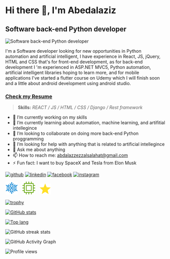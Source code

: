 # Hi there 👋, I'm Abedalaziz
## Software back-end Python developer

![Software back-end Python developer](https://media2.giphy.com/media/coxQHKASG60HrHtvkt/giphy.gif)


I'm a Software developer looking for new opportunities in Python automation and artificial intelligent, I have experience in React, JS, jQuery, HTML and CSS that's for front-end development, as for back-end development I 'm experienced in ASP.NET MVC5, Python automation, artificial intelligent libraries hoping to learn more, and for mobile applications I've started a flutter course on Udemy which I will finish soon and a little about android development using android studio.

### [Check my Resume](https://docs.google.com/document/d/1nPArzeX8Ihkgl5d4aiBVuXAPLcpU0zjV5NG2bwqdsUY/edit?usp=sharing)

> **Skills:** *REACT / JS / HTML / CSS / Django / Rest framework*

- 🔭 I’m currently working on my skills 
- 🌱 I’m currently learning about automation, machine learning, and artifitial intellegince 
- 👯 I’m looking to collaborate on doing more back-end Python proggramming 
- 🤔 I’m looking for help with anything that is related to artificial intellegince 
- 💬 Ask me about anything 
- 📫 How to reach me: abdalazzezzalsalahat@gmail.com 
- ⚡ Fun fact: I want to buy SpaceX and Tesla from Elon Musk 


[<img src='https://cdn.jsdelivr.net/npm/simple-icons@3.0.1/icons/github.svg' alt='github' height='40'>](https://github.com/https://github.com/abdalazzezzalsalahat)  [<img src='https://cdn.jsdelivr.net/npm/simple-icons@3.0.1/icons/linkedin.svg' alt='linkedin' height='40'>](https://www.linkedin.com/in/https://www.linkedin.com/in/abd-alazez-a-alsalahat/)  [<img src='https://cdn.jsdelivr.net/npm/simple-icons@3.0.1/icons/facebook.svg' alt='facebook' height='40'>](https://www.facebook.com/https://web.facebook.com/abdalazez.alsalahat)  [<img src='https://cdn.jsdelivr.net/npm/simple-icons@3.0.1/icons/instagram.svg' alt='instagram' height='40'>](https://www.instagram.com/https://www.instagram.com/azzozz_96/)  

<a href='https://archiveprogram.github.com/'><img src='https://raw.githubusercontent.com/acervenky/animated-github-badges/master/assets/acbadge.gif' width='40' height='40'></a> <a href='https://docs.github.com/en/developers'><img src='https://raw.githubusercontent.com/acervenky/animated-github-badges/master/assets/devbadge.gif' width='40' height='40'></a> <a href='https://stars.github.com/'><img src='https://raw.githubusercontent.com/acervenky/animated-github-badges/master/assets/starbadge.gif' width='35' height='35'></a> 

[![trophy](https://github-profile-trophy.vercel.app/?username=abdalazzezzalsalahat)](https://github.com/ryo-ma/github-profile-trophy)

[![GitHub stats](https://github-readme-stats.vercel.app/api?username=abdalazzezzalsalahat&show_icons=true&theme=tokyonight)](https://github.com/abdalazzezzalsalahat) 

[![Top lang](https://github-readme-stats.vercel.app/api/top-langs/?username=abdalazzezzalsalahat&show_icons=true&theme=tokyonight)](https://github.com/abdalazzezzalsalahat)

![GitHub streak stats](https://github-readme-streak-stats.herokuapp.com/?user=abdalazzezzalsalahat&show_icons=true&theme=tokyonight)  

![GitHub Activity Graph](https://activity-graph.herokuapp.com/graph?username=abdalazzezzalsalahat&show_icons=true&theme=tokyonight)  

![Profile views](https://gpvc.arturio.dev/abdalazzezzalsalahat)  
